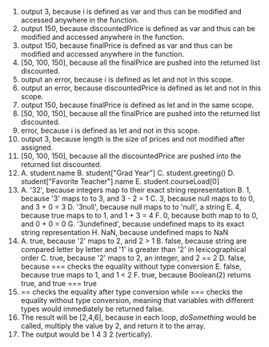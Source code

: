1. output 3, because i is defined as var and thus can be modified and accessed anywhere in the function.
2. output 150, because discountedPrice is defined as var and thus can be modified and accessed anywhere in the function.
3. output 150, because finalPrice is defined as var and thus can be modified and accessed anywhere in the function.
4. [50, 100, 150], because all the finalPrice are pushed into the returned list discounted.
5. output an error, because i is defined as let and not in this scope.
6. output an error, because discountedPrice is defined as let and not in this scope.
7. output 150, because finalPrice is defined as let and in the same scope.
8. [50, 100, 150], because all the finalPrice are pushed into the returned list discounted.
9. error, because i is defined as let and not in this scope.
10. output 3, because length is the size of prices and not modified after assigned.
11. [50, 100, 150], because all the discountedPrice are pushed into the returned list discounted.
12. 
    A. student.name 
    B. student["Grad Year"] 
    C. student.greeting() 
    D. student["Favorite Teacher"].name 
    E. student.courseLoad[0]
13. 
    A. '32', because integers map to their exact string representation
    B. 1, because '3' maps to to 3, and 3 - 2 = 1 
    C. 3, because null maps to to 0, and 3 + 0 = 3
    D. '3null', because null maps to to 'null', a string
    E. 4, because true maps to to 1, and 1 + 3 = 4
    F. 0, because both map to to 0, and 0 + 0 = 0
    G. '3undefined', because undefined maps to its exact string representation 
    H. NaN, because undefined maps to NaN
14. 
    A. true, because '2' maps to 2, and 2 > 1
    B. false, because string are compared letter by letter and '1' is greater than '2' in lexicographical order
    C. true, because '2' maps to 2, an  integer, and 2 == 2
    D. false, because === checks the equality without type conversion
    E. false, because true maps to 1, and 1 < 2
    F. true, because Boolean(2) returns true, and true === true
15. == checks the equality after type conversion while === checks the equality without type conversion, meaning that variables with different types would immediately be returned false.
17. The result will be [2,4,6], because in each loop, *doSomething* would be called, multiply the value by 2, and return it to the array. 
19. The output would be 1 4 3 2 (vertically).
    